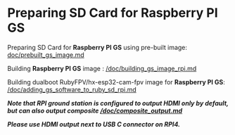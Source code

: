 # Preparing SD Card for Raspberry PI GS

Preparing SD Card for **Raspberry PI GS** using pre-built image: [doc/prebuilt_gs_image.md](/doc/prebuilt_gs_image.md)

Building **Raspberry PI GS** image : [/doc/building_gs_image_rpi.md](/doc/building_gs_image_rpi.md)

Building dualboot RubyFPV/hx-esp32-cam-fpv image for **Raspberry PI GS**: [/doc/adding_gs_software_to_ruby_sd_rpi.md ](/doc/adding_gs_software_to_ruby_sd_rpi.md )

***Note that RPI ground station is configured to output HDMI only by default, but can also output composite [/doc/composite_output.md](/doc/composite_output.md)***

***Please use HDMI output next to USB C connector on RPI4.***
